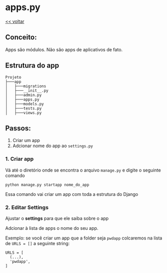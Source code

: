 # apps.py
[<< voltar](https://github.com/andrenevares/andrenevares/tree/master/python/Django)


## Conceito:
Apps são módulos.  Não são apps de aplicativos de fato.

## Estrutura do app
```
Projeto
├───app
│   ├───migrations
│   ├───__init__.py
│   ├───admin.py
│   ├───apps.py
│   ├───models.py
│   ├───tests.py
│   ├───views.py
```

## Passos:
1. Criar um app
2. Adcionar nome do app ao ```settings.py```


### 1. Criar app
Vá até o diretório onde se encontra o arquivo ```manage.py``` e digite o seguinte comando
```
python manage.py startapp nome_do_app
```

Essa comando vai criar um app com toda a estrutura do Django

### 2. Editar Settings
Ajustar o __settings__ para que ele saiba sobre o app

Adcionar à lista de apps o nome do seu app.

Exemplo: se você criar um app que a folder seja ```pwdapp``` colcaremos na lista de ```URLS = []``` a seguinte string:

```
URLS = [
  (...),
  'pwdapp',
]
```
